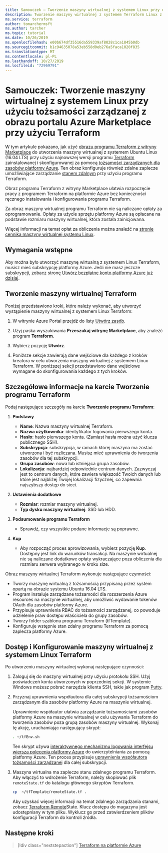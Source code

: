 ```yaml
---
title: Samouczek — Tworzenie maszyny wirtualnej z systemem Linux przy użyciu tożsamości zarządzanej z obrazu portalu Azure Marketplace przy użyciu Terraform
description: Tworzenie maszyny wirtualnej z systemem Terraform Linux z zarządzaną tożsamością i zdalne zarządzaniem stanem przy użyciu obrazu portalu Azure Marketplace
ms.service: terraform
author: tomarchermsft
ms.author: tarcher
ms.topic: tutorial
ms.date: 10/26/2019
ms.openlocfilehash: e00b674df35516da559339af8028c1ca1845b0db
ms.sourcegitcommit: b1c94635078a53eb558d0eb276a5faca1020f835
ms.translationtype: MT
ms.contentlocale: pl-PL
ms.lasthandoff: 10/27/2019
ms.locfileid: "72969791"
---
```

# <a name="tutorial-create-a-linux-vm-with-a-managed-identity-from-the-azure-marketplace-image-using-terraform"></a>Samouczek: Tworzenie maszyny wirtualnej z systemem Linux przy użyciu tożsamości zarządzanej z obrazu portalu Azure Marketplace przy użyciu Terraform

W tym artykule pokazano, jak użyć [obrazu programu Terraform z witryny Marketplace](https://azuremarketplace.microsoft.com/marketplace/apps/azure-oss.terraform?tab=Overview) do utworzenia maszyny wirtualnej z systemem Ubuntu Linux (16.04 LTS) przy użyciu najnowszej wersji programu [Terraform](https://www.terraform.io/intro/index.html) zainstalowanej i skonfigurowanej za pomocą [tożsamości zarządzanych dla zasobów platformy Azure](/azure/active-directory/managed-service-identity/overview). Ten obraz konfiguruje również zdalne zaplecze umożliwiające zarządzanie [stanem zdalnym](https://www.terraform.io/docs/state/remote.html) przy użyciu programu Terraform. 

Obraz programu Terraform z witryny Marketplace ułatwia rozpoczęcie pracy z programem Terraform na platformie Azure bez konieczności ręcznego instalowania i konfigurowania programu Terraform. 

Za obraz maszyny wirtualnej programu Terraform nie są naliczane opłaty za oprogramowanie. Opłaty za użycie sprzętu platformy Azure są opłacane na podstawie rozmiaru maszyny wirtualnej, która została zainicjowana. 

Więcej informacji na temat opłat za obliczenia można znaleźć na [stronie cennika maszyny wirtualnej systemu Linux](https://azure.microsoft.com/pricing/details/virtual-machines/linux/).

## <a name="prerequisites"></a>Wymagania wstępne
Aby można było utworzyć maszynę wirtualną z systemem Linux Terraform, musisz mieć subskrypcję platformy Azure. Jeśli nie masz jeszcze subskrypcji, zobacz stronę [Utwórz bezpłatne konto platformy Azure już dzisiaj](https://azure.microsoft.com/free/).  

## <a name="create-your-terraform-vm"></a>Tworzenie maszyny wirtualnej Terraform 

Poniżej przedstawiono kroki, które należy wykonać, aby utworzyć wystąpienie maszyny wirtualnej z systemem Linux Terraform: 

1. W witrynie Azure Portal przejdź do listy [Utwórz zasób](https://ms.portal.azure.com/#create/hub).

1. Użyj paska wyszukiwania **Przeszukaj witrynę Marketplace**, aby znaleźć program **Terraform**. 

1. Wybierz pozycję **Utwórz**. 

1. Poniższe sekcje zawierają dane wejściowe dla każdego z kroków kreatora w celu utworzenia maszyny wirtualnej z systemem Linux Terraform. W poniższej sekcji przedstawiono dane wejściowe wymagane do skonfigurowania każdego z tych kroków.

## <a name="details-on-the-create-terraform-tab"></a>Szczegółowe informacje na karcie Tworzenie programu Terraform

Podaj następujące szczegóły na karcie **Tworzenie programu Terraform**:

1. **Podstawy**
    
   * **Name**: Nazwa maszyny wirtualnej Terraform.
   * **Nazwa użytkownika**: identyfikator logowania pierwszego konta.
   * **Hasło**: hasło pierwszego konta. (Zamiast hasła można użyć klucza publicznego SSH).
   * **Subskrypcja**: subskrypcja, w ramach której maszyna ma zostać utworzona i być rozliczana. Musisz mieć uprawnienia do tworzenia zasobów dla tej subskrypcji.
   * **Grupa zasobów**: nowa lub istniejąca grupa zasobów.
   * **Lokalizacja**: najbardziej odpowiednie centrum danych. Zazwyczaj jest to centrum danych, które zawiera większość Twoich danych lub które jest najbliżej Twojej lokalizacji fizycznej, co zapewnia najszybszy dostęp do sieci.

2. **Ustawienia dodatkowe**

   * **Rozmiar**: rozmiar maszyny wirtualnej. 
   * **Typ dysku maszyny wirtualnej**: SSD lub HDD.

3. **Podsumowanie programu Terraform**

   * Sprawdź, czy wszystkie podane informacje są poprawne. 

4. **Kup**

   * Aby rozpocząć proces aprowizowania, wybierz pozycję **Kup**. Dostępny jest link do warunków transakcji. Na maszynie wirtualnej nie są naliczane dodatkowe opłaty wykraczające poza obliczenia dla rozmiaru serwera wybranego w kroku size.

Obraz maszyny wirtualnej Terraform wykonuje następujące czynności:

* Tworzy maszynę wirtualną z tożsamością przypisaną przez system opartą na obrazie systemu Ubuntu 16.04 LTS.
* Program instaluje zarządzane tożsamości dla rozszerzenia Azure resources na maszynie wirtualnej, aby umożliwić wydawanie tokenów OAuth dla zasobów platformy Azure.
* Przypisuje uprawnienia RBAC do tożsamości zarządzanej, co powoduje udzielenie praw dostępu właściciela do grupy zasobów.
* Tworzy folder szablonu programu Terraform (tfTemplate).
* Konfiguruje wstępnie stan zdalny programu Terraform za pomocą zaplecza platformy Azure.

## <a name="access-and-configure-a-linux-terraform-vm"></a>Dostęp i Konfigurowanie maszyny wirtualnej z systemem Linux Terraform

Po utworzeniu maszyny wirtualnej wykonaj następujące czynności:

1. Zaloguj się do maszyny wirtualnej przy użyciu protokołu SSH. Użyj poświadczeń konta utworzonych w poprzedniej sekcji. W systemie Windows możesz pobrać narzędzia klienta SSH, takie jak program [Putty](https://www.putty.org/).

1. Przyznaj uprawnienia współautora dla całej subskrypcji tożsamościom zarządzanym dla zasobów platformy Azure na maszynie wirtualnej. 

    Uprawnienie współautor ułatwia zarządzanie tożsamościami zasobów platformy Azure na maszynie wirtualnej w celu używania Terraform do tworzenia zasobów poza grupą zasobów maszyny wirtualnej. Wykonaj tę akcję, uruchamiając następujący skrypt: 
    
    ```bash
    . ~/tfEnv.sh
    ```

    Ten skrypt używa [interaktywnego mechanizmu logowania interfejsu wiersza polecenia platformy Azure](/cli/azure/authenticate-azure-cli?view=azure-cli-latest#sign-in-interactively) do uwierzytelniania za pomocą platformy Azure. Ten proces przypisuje [uprawnienia współautora tożsamości zarządzanej](/azure/role-based-access-control/built-in-roles#managed-identity-contributor) dla całej subskrypcji. 

1. Maszyna wirtualna ma zaplecze stanu zdalnego programu Terraform. Aby włączyć to wdrożenie Terraform, należy skopiować plik `remoteState.tf` do katalogu głównego skryptów Terraform.

    ```bash
    cp  ~/tfTemplate/remoteState.tf .
    ```

    Aby uzyskać więcej informacji na temat zdalnego zarządzania stanami, zobacz [Terraform Remote](https://www.terraform.io/docs/state/remote.html)State. Klucz dostępu do magazynu jest udostępniany w tym pliku. Wyklucz go przed zatwierdzeniem plików konfiguracji Terraform do kontroli źródła.

## <a name="next-steps"></a>Następne kroki

> [!div class="nextstepaction"] 
> [Terraform na platformie Azure](/azure/ansible/)